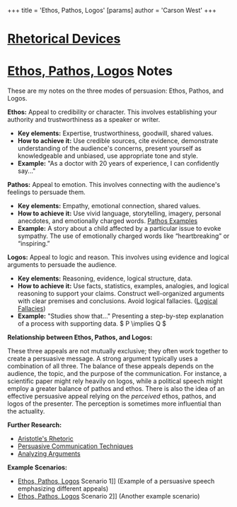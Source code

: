 +++
 title = 'Ethos, Pathos, Logos'
[params]
	author = 'Carson West'
+++
# [Rhetorical Devices](./../rhetorical-devices/)
# [Ethos, Pathos, Logos](./../ethos-pathos-logos/) Notes

These are my notes on the three modes of persuasion: Ethos, Pathos, and Logos.

**Ethos:**  Appeal to credibility or character.  This involves establishing your authority and trustworthiness as a speaker or writer.

*   **Key elements:** Expertise, trustworthiness, goodwill, shared values.
*   **How to achieve it:**  Use credible sources, cite evidence, demonstrate understanding of the audience's concerns, present yourself as knowledgeable and unbiased, use appropriate tone and style.
*   **Example:** "As a doctor with 20 years of experience, I can confidently say..."

**Pathos:** Appeal to emotion. This involves connecting with the audience's feelings to persuade them.

*   **Key elements:** Empathy, emotional connection, shared values.
*   **How to achieve it:** Use vivid language, storytelling, imagery, personal anecdotes, and emotionally charged words.  [Pathos Examples](./../pathos-examples/)
*   **Example:**  A story about a child affected by a particular issue to evoke sympathy.  The use of emotionally charged words like “heartbreaking” or “inspiring.”

**Logos:** Appeal to logic and reason. This involves using evidence and logical arguments to persuade the audience.

*   **Key elements:**  Reasoning, evidence, logical structure, data.
*   **How to achieve it:** Use facts, statistics, examples, analogies, and logical reasoning to support your claims.  Construct well-organized arguments with clear premises and conclusions. Avoid logical fallacies.  ([Logical Fallacies](./../logical-fallacies/))
*   **Example:**  "Studies show that..."  Presenting a step-by-step explanation of a process with supporting data.  $ P \implies Q $ 


**Relationship between Ethos, Pathos, and Logos:**

These three appeals are not mutually exclusive; they often work together to create a persuasive message. A strong argument typically uses a combination of all three.  The balance of these appeals depends on the audience, the topic, and the purpose of the communication.  For instance, a scientific paper might rely heavily on logos, while a political speech might employ a greater balance of pathos and ethos.  There is also the idea of an effective persuasive appeal relying on the *perceived* ethos, pathos, and logos of the presenter.  The perception is sometimes more influential than the actuality.


**Further Research:**

* [Aristotle's Rhetoric](./../aristotles-rhetoric/)
* [Persuasive Communication Techniques](./../persuasive-communication-techniques/)
* [Analyzing Arguments](./../analyzing-arguments/)


**Example Scenarios:**

* [Ethos, Pathos, Logos](./../ethos-pathos-logos/) Scenario 1]]  (Example of a persuasive speech emphasizing different appeals)
* [Ethos, Pathos, Logos](./../ethos-pathos-logos/) Scenario 2]] (Another example scenario)


